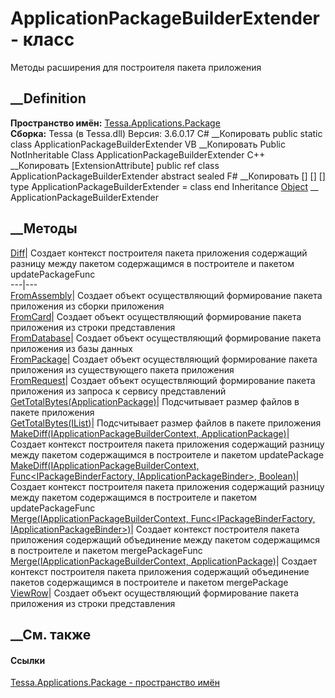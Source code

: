 # ApplicationPackageBuilderExtender - класс
Методы расширения для построителя пакета приложения
## __Definition
 **Пространство имён:**
[Tessa.Applications.Package](N_Tessa_Applications_Package.htm)  
 **Сборка:** Tessa (в Tessa.dll) Версия: 3.6.0.17
C# __Копировать
     public static class ApplicationPackageBuilderExtender
VB __Копировать
    <ExtensionAttribute>
    Public NotInheritable Class ApplicationPackageBuilderExtender
C++ __Копировать
    [ExtensionAttribute]
    public ref class ApplicationPackageBuilderExtender abstract sealed
F# __Копировать
     [<AbstractClassAttribute>]
    [<SealedAttribute>]
    [<ExtensionAttribute>]
    type ApplicationPackageBuilderExtender = class end
Inheritance
    [Object](https://learn.microsoft.com/dotnet/api/system.object) __ ApplicationPackageBuilderExtender
##  __Методы
[Diff](M_Tessa_Applications_Package_ApplicationPackageBuilderExtender_Diff.htm)|
Создает контекст построителя пакета приложения содержащий разницу между
пакетом содержащимся в построителе и пакетом updatePackageFunc  
---|---  
[FromAssembly](M_Tessa_Applications_Package_ApplicationPackageBuilderExtender_FromAssembly.htm)|
Создает объект осуществляющий формирование пакета приложения из сборки
приложения  
[FromCard](M_Tessa_Applications_Package_ApplicationPackageBuilderExtender_FromCard.htm)|
Создает объект осуществляющий формирование пакета приложения из строки
представления  
[FromDatabase](M_Tessa_Applications_Package_ApplicationPackageBuilderExtender_FromDatabase.htm)|
Создает объект осуществляющий формирование пакета приложения из базы данных  
[FromPackage](M_Tessa_Applications_Package_ApplicationPackageBuilderExtender_FromPackage.htm)|
Создает объект осуществляющий формирование пакета приложения из существующего
пакета приложения  
[FromRequest](M_Tessa_Applications_Package_ApplicationPackageBuilderExtender_FromRequest.htm)|
Создает объект осуществляющий формирование пакета приложения из запроса к
сервису представлений  
[GetTotalBytes(ApplicationPackage)](M_Tessa_Applications_Package_ApplicationPackageBuilderExtender_GetTotalBytes_1.htm)|
Подсчитывает размер файлов в пакете приложения  
[GetTotalBytes(IList<ApplicationPackageFile>)](M_Tessa_Applications_Package_ApplicationPackageBuilderExtender_GetTotalBytes.htm)|
Подсчитывает размер файлов в пакете приложения  
[MakeDiff(IApplicationPackageBuilderContext,
ApplicationPackage)](M_Tessa_Applications_Package_ApplicationPackageBuilderExtender_MakeDiff_1.htm)|
Создает контекст построителя пакета приложения содержащий разницу между
пакетом содержащимся в построителе и пакетом updatePackage  
[MakeDiff(IApplicationPackageBuilderContext, Func<IPackageBinderFactory,
IApplicationPackageBinder>,
Boolean)](M_Tessa_Applications_Package_ApplicationPackageBuilderExtender_MakeDiff.htm)|
Создает контекст построителя пакета приложения содержащий разницу между
пакетом содержащимся в построителе и пакетом updatePackageFunc  
[Merge(IApplicationPackageBuilderContext, Func<IPackageBinderFactory,
IApplicationPackageBinder>)](M_Tessa_Applications_Package_ApplicationPackageBuilderExtender_Merge.htm)|
Создает контекст построителя пакета приложения содержащий объединение между
пакетом содержащимся в построителе и пакетом mergePackageFunc  
[Merge(IApplicationPackageBuilderContext,
ApplicationPackage)](M_Tessa_Applications_Package_ApplicationPackageBuilderExtender_Merge_1.htm)|
Создает контекст построителя пакета приложения содержащий объединение пакетов
содержащимся в построителе и пакетом mergePackage  
[ViewRow](M_Tessa_Applications_Package_ApplicationPackageBuilderExtender_ViewRow.htm)|
Создает объект осуществляющий формирование пакета приложения из строки
представления  
## __См. также
#### Ссылки
[Tessa.Applications.Package - пространство
имён](N_Tessa_Applications_Package.htm)
